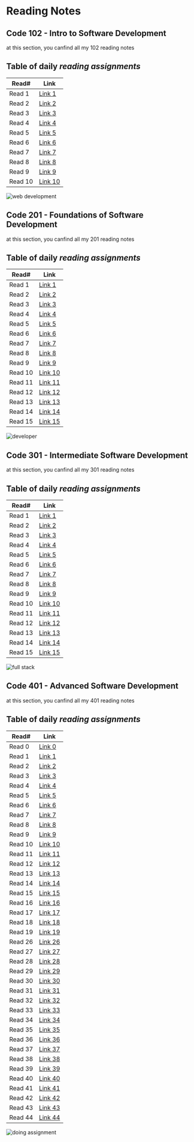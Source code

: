 # Reading Notes

## Code 102 - Intro to Software Development

at this section, you canfind all my 102 reading notes

## Table of daily *reading assignments*

**Read#**  |  **Link**
-----------|-----------
Read 1 | [Link 1](https://mohammad-samara.github.io/reading-notes/code102/homepage)
Read 2 | [Link 2](https://mohammad-samara.github.io/reading-notes/code102/git)
Read 3 | [Link 3](https://mohammad-samara.github.io/reading-notes/code102/css+colors)
Read 4 | [Link 4](https://mohammad-samara.github.io/reading-notes/code102/how-computer-works)
Read 5 | [Link 5](https://mohammad-samara.github.io/reading-notes/code102/html)
Read 6 | [Link 6](https://mohammad-samara.github.io/reading-notes/code102/java-script)
Read 7 | [Link 7](https://mohammad-samara.github.io/reading-notes/code102/javascript2)
Read 8 | [Link 8](https://mohammad-samara.github.io/reading-notes/code102/growth-mindset)
Read 9 | [Link 9](https://mohammad-samara.github.io/reading-notes/code102/learning-markdown)
Read 10 | [Link 10](https://mohammad-samara.github.io/reading-notes/code102/The-Coder's-Computer) |

![web development](https://fikrabd.com/sites/default/files/web-development.jpg)

## Code 201 - Foundations of Software Development

at this section, you canfind all my 201 reading notes

## Table of daily *reading assignments*

**Read#**  |  **Link**
-----------|-----------
Read 1 | [Link 1](https://mohammad-samara.github.io/reading-notes/code201/class01)
Read 2 | [Link 2](https://mohammad-samara.github.io/reading-notes/code201/class02)
Read 3 | [Link 3](https://mohammad-samara.github.io/reading-notes/code201/class03)
Read 4 | [Link 4](https://mohammad-samara.github.io/reading-notes/code201/class04)
Read 5 | [Link 5](https://mohammad-samara.github.io/reading-notes/code201/class05)
Read 6 | [Link 6](https://mohammad-samara.github.io/reading-notes/code201/class06)
Read 7 | [Link 7](https://mohammad-samara.github.io/reading-notes/code201/class07)
Read 8 | [Link 8](https://mohammad-samara.github.io/reading-notes/code201/class08)
Read 9 | [Link 9](https://mohammad-samara.github.io/reading-notes/code201/class09)
Read 10 | [Link 10](https://mohammad-samara.github.io/reading-notes/code201/class10)
Read 11 | [Link 11](https://mohammad-samara.github.io/reading-notes/code201/class11)
Read 12 | [Link 12](https://mohammad-samara.github.io/reading-notes/code201/class12)
Read 13 | [Link 13](https://mohammad-samara.github.io/reading-notes/code201/class13)
Read 14 | [Link 14](https://mohammad-samara.github.io/reading-notes/code201/class14)
Read 15 | [Link 15](https://mohammad-samara.github.io/reading-notes/code201/class14b) |

![developer](https://huahinwebsites.com/mediafiles/web-development.jpg)


## Code 301 - Intermediate Software Development

at this section, you canfind all my 301 reading notes

## Table of daily *reading assignments*

**Read#**  |  **Link**
-----------|-----------
Read 1 | [Link 1](https://mohammad-samara.github.io/reading-notes/code301/class01)
Read 2 | [Link 2](https://mohammad-samara.github.io/reading-notes/code301/class02)
Read 3 | [Link 3](https://mohammad-samara.github.io/reading-notes/code301/class03)
Read 4 | [Link 4](https://mohammad-samara.github.io/reading-notes/code301/class04)
Read 5 | [Link 5](https://mohammad-samara.github.io/reading-notes/code301/class05)
Read 6 | [Link 6](https://mohammad-samara.github.io/reading-notes/code301/class06)
Read 7 | [Link 7](https://mohammad-samara.github.io/reading-notes/code301/class07)
Read 8 | [Link 8](https://mohammad-samara.github.io/reading-notes/code301/class08)
Read 9 | [Link 9](https://mohammad-samara.github.io/reading-notes/code301/class09)
Read 10 | [Link 10](https://mohammad-samara.github.io/reading-notes/code301/class10)
Read 11 | [Link 11](https://mohammad-samara.github.io/reading-notes/code301/class11)
Read 12 | [Link 12](https://mohammad-samara.github.io/reading-notes/code301/class12)
Read 13 | [Link 13](https://mohammad-samara.github.io/reading-notes/code301/class13)
Read 14 | [Link 14](https://mohammad-samara.github.io/reading-notes/code301/class14a)
Read 15 | [Link 15](https://mohammad-samara.github.io/reading-notes/code301/class15) |

![full stack](https://www.connect4techs.com/wp-content/uploads/2020/02/%D9%83%D9%88%D8%B1%D8%B3-full-stack-1024x576.jpg)

## Code 401 - Advanced Software Development

at this section, you canfind all my 401 reading notes

## Table of daily *reading assignments*

**Read#**  |  **Link**
-----------|-----------
Read 0 | [Link 0](https://mohammad-samara.github.io/reading-notes/code401/class00)
Read 1 | [Link 1](https://mohammad-samara.github.io/reading-notes/code401/class01)
Read 2 | [Link 2](https://mohammad-samara.github.io/reading-notes/code401/class02)
Read 3 | [Link 3](https://mohammad-samara.github.io/reading-notes/code401/class03)
Read 4 | [Link 4](https://mohammad-samara.github.io/reading-notes/code401/class04)
Read 5 | [Link 5](https://mohammad-samara.github.io/reading-notes/code401/class05)
Read 6 | [Link 6](https://mohammad-samara.github.io/reading-notes/code401/class06)
Read 7 | [Link 7](https://mohammad-samara.github.io/reading-notes/code401/class07)
Read 8 | [Link 8](https://mohammad-samara.github.io/reading-notes/code401/class08)
Read 9 | [Link 9](https://mohammad-samara.github.io/reading-notes/code401/class09)
Read 10 | [Link 10](https://mohammad-samara.github.io/reading-notes/code401/class10)
Read 11 | [Link 11](https://mohammad-samara.github.io/reading-notes/code401/class11)
Read 12 | [Link 12](https://mohammad-samara.github.io/reading-notes/code401/class12)
Read 13 | [Link 13](https://mohammad-samara.github.io/reading-notes/code401/class13)
Read 14 | [Link 14](https://mohammad-samara.github.io/reading-notes/code401/class14)
Read 15 | [Link 15](https://mohammad-samara.github.io/reading-notes/code401/class15)
Read 16 | [Link 16](https://mohammad-samara.github.io/reading-notes/code401/class16)
Read 17 | [Link 17](https://mohammad-samara.github.io/reading-notes/code401/class17)
Read 18 | [Link 18](https://mohammad-samara.github.io/reading-notes/code401/class18)
Read 19 | [Link 19](https://mohammad-samara.github.io/reading-notes/code401/class19)
Read 26 | [Link 26](https://mohammad-samara.github.io/reading-notes/code401/class26)
Read 27 | [Link 27](https://mohammad-samara.github.io/reading-notes/code401/class27)
Read 28 | [Link 28](https://mohammad-samara.github.io/reading-notes/code401/class28)
Read 29 | [Link 29](https://mohammad-samara.github.io/reading-notes/code401/class29)
Read 30 | [Link 30](https://mohammad-samara.github.io/reading-notes/code401/class30)
Read 31 | [Link 31](https://mohammad-samara.github.io/reading-notes/code401/class31)
Read 32 | [Link 32](https://mohammad-samara.github.io/reading-notes/code401/class32)
Read 33 | [Link 33](https://mohammad-samara.github.io/reading-notes/code401/class33)
Read 34 | [Link 34](https://mohammad-samara.github.io/reading-notes/code401/class34)
Read 35 | [Link 35](https://mohammad-samara.github.io/reading-notes/code401/class35)
Read 36 | [Link 36](https://mohammad-samara.github.io/reading-notes/code401/class36)
Read 37 | [Link 37](https://mohammad-samara.github.io/reading-notes/code401/class37)
Read 38 | [Link 38](https://mohammad-samara.github.io/reading-notes/code401/class38)
Read 39 | [Link 39](https://mohammad-samara.github.io/reading-notes/code401/class39)
Read 40 | [Link 40](https://mohammad-samara.github.io/reading-notes/code401/class40)
Read 41 | [Link 41](https://mohammad-samara.github.io/reading-notes/code401/class41)
Read 42 | [Link 42](https://mohammad-samara.github.io/reading-notes/code401/class42)
Read 43 | [Link 43](https://mohammad-samara.github.io/reading-notes/code401/class43)
Read 44 | [Link 44](https://mohammad-samara.github.io/reading-notes/code401/class44) |

![doing assignment](https://qualityassignmenthelp.com/wp-content/uploads/2016/06/Stay-On-Top-Of-Your-Assignments-with-Comfort-700x300.jpg)

